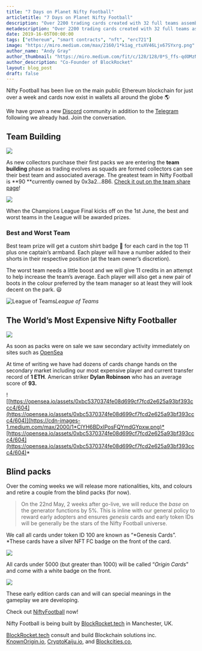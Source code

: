 ```yaml
---
title: "7 Days on Planet Nifty Football"
articletitle: "7 Days on Planet Nifty Football"
description: "Over 2200 trading cards created with 32 full teams assembled"
metadescription: "Over 2200 trading cards created with 32 full teams assembled"
date: 2019-16-05T00:00:00
tags: ["ethereum", "smart contracts", "nft", "erc721"]
image: "https://miro.medium.com/max/2160/1*k1ag_rtuXV46Ljx67SYxrg.png"
author_name: "Andy Gray"
author_thumbnail: "https://miro.medium.com/fit/c/128/128/0*S_ffs-qdOMzN8RIa."
author_description: "Co-Founder of BlockRocket"
layout: blog_post
draft: false
---
```

Nifty Football has been live on the main public Ethereum blockchain for just over a week and cards now exist in wallets all around the globe 🌎

We have grown a new [Discord](https://discord.gg/GNKu46t) community in addition to the [Telegram](https://t.me/niftyfootball) following we already had. Join the conversation.

## Team Building

![](https://cdn-images-1.medium.com/max/2000/1*sThYOkGpjB5VhzfmM4B7iw.png)

As new collectors purchase their first packs we are entering the **team building** phase as trading evolves as squads are formed collectors can see their best team and associated average. The greatest team in Nifty Football is **90 **currently owned by 0x3a2…8B6. [Check it out on the team share page](https://niftyfootball.cards/team/0x3a22282CBd2715E9D302B4A4AB0D6a117D8438B6)!

![](https://cdn-images-1.medium.com/max/2000/1*HONWIBpabFXiB3LRfQt8yg.gif)

When the Champions League Final kicks off on the 1st June, the best and worst teams in the League will be awarded prizes.

### Best and Worst Team

Best team prize will get a custom shirt badge 📛 for each card in the top 11 plus one captain’s armband. Each player will have a number added to their shorts in their respective position (at the team owner’s discretion).

The worst team needs a little boost and we will give 11 credits in an attempt to help increase the team’s average. Each player will also get a new pair of boots in the colour preferred by the team manager so at least they will look decent on the park. 😃

![League of Teams](https://cdn-images-1.medium.com/max/2612/1*pTbBW2Kcqgij9F_PmM_R_w.png)*League of Teams*

## The World’s Most Expensive Nifty Footballer

![](https://cdn-images-1.medium.com/max/NaN/0*Z3izspkF8Ngwi6ud)

As soon as packs were on sale we saw secondary activity immediately on sites such as [OpenSea](https://opensea.io/recent/niftyfootballtradingcard)

At time of writing we have had dozens of cards change hands on the secondary market including our most expensive player and current transfer record of **1 ETH**. American striker **Dylan Robinson** who has an average score of **93.**

![[https://opensea.io/assets/0xbc5370374fe08d699cf7fcd2e625a93bf393ccc4/604](https://opensea.io/assets/0xbc5370374fe08d699cf7fcd2e625a93bf393ccc4/604)](https://cdn-images-1.medium.com/max/2000/1*ClYH6BDxIPosFQYmdGYpxw.png)*[https://opensea.io/assets/0xbc5370374fe08d699cf7fcd2e625a93bf393ccc4/604](https://opensea.io/assets/0xbc5370374fe08d699cf7fcd2e625a93bf393ccc4/604)*

## Blind packs

Over the coming weeks we will release more nationalities, kits, and colours and retire a couple from the blind packs (for now).
> On the 22nd May, 2 weeks after go-live, we will reduce the *base* on the generator functions by 5%. This is inline with our general policy to reward early adopters and ensures *genesis* cards and early token IDs will be generally be the stars of the Nifty Football universe.

We call all cards under token ID 100 are known as “*Genesis Cards”. *These cards have a silver NFT FC badge on the front of the card.

![](https://cdn-images-1.medium.com/max/2000/1*sf_Y6GkPnrd3F0BW-Z7oog.png)

All cards under 5000 (but greater than 1000) will be called “*Origin Cards*” and come with a white badge on the front.

![](https://cdn-images-1.medium.com/max/2000/1*RoN0qmrzkbMBLi2zAGXjjg.png)

These early edition cards can and will can special meanings in the gameplay we are developing.

Check out [NiftyFootball](http://niftyfootball.cards) now!

Nifty Football is being built by [BlockRocket.tech](http://www.blockrocket.tech/) in Manchester, UK.

[BlockRocket.tech](http://www.blockrocket.tech/) consult and build Blockchain solutions inc. [KnownOrigin.io](https://dapp.knownorigin.io/), [CryptoKaiju.io](https://cryptokaiju.io/), and [Blockcities.co](https://www.blockcities.co/),
